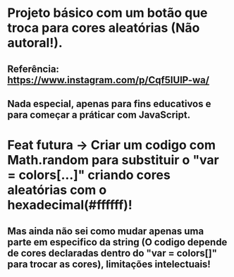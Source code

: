 # Projeto básico com um botão que troca para cores aleatórias (Não autoral!).
## Referência: https://www.instagram.com/p/Cqf5IUlP-wa/

## Nada especial, apenas para fins educativos e para começar a práticar com JavaScript.

# Feat futura -> Criar um codigo com Math.random para substituir o "var = colors[...]" criando cores aleatórias com o hexadecimal(#ffffff)!
## Mas ainda não sei como mudar apenas uma parte em especifico da string (O codigo depende de cores declaradas dentro do "var = colors[]" para trocar as cores), limitações intelectuais!
